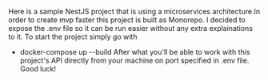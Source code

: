 Here is a sample NestJS project that is using a microservices architecture.In order to create mvp faster this project is built as Monorepo.
I decided to expose the .env file so it can be run easier without any extra explainations to it.
To start the project simply go with 
 - docker-compose up --build
After what you'll be able to work with this project's API directly from your machine on port specified in .env file. 
Good luck!
